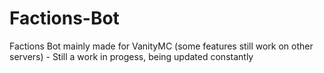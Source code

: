 # Factions-Bot

Factions Bot mainly made for VanityMC (some features still work on other servers) - Still a work in progess, being updated constantly
